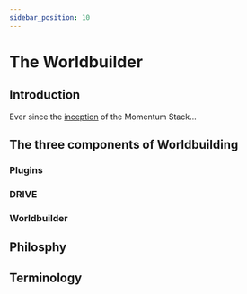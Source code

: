 ```yaml
---
sidebar_position: 10
---
```


# The Worldbuilder

## Introduction

Ever since the [inception](what-is/#odyssey-momentum) of the Momentum Stack...

## The three components of Worldbuilding

### Plugins

### DRIVE

### Worldbuilder

## Philosphy

## Terminology
